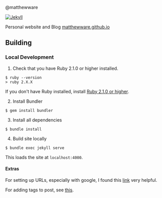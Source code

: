 @matthewware

[![Jekyll](https://img.shields.io/badge/jekyll-%3E%3D%203.6-blue.svg)](https://jekyllrb.com/)

Personal website and Blog [matthewware.github.io](https://matthewware.github.io)

## Building

### Local Development

1. Check that you have Ruby 2.1.0 or higher installed.

```
$ ruby --version
> ruby 2.X.X
```

If you don't have Ruby installed, install [Ruby 2.1.0 or higher](https://www.ruby-lang.org/en/downloads/).

2. Install Bundler

```
$ gem install bundler
```

3. Install all dependencies

```
$ bundle install
```

4. Build site locally

```
$ bundle exec jekyll serve
```

This loads the site at `localhost:4000`.

#### Extras

For setting up URLs, especially with google, I found this [link](https://medium.com/@hossainkhan/using-custom-domain-for-github-pages-86b303d3918a) very helpful.

For adding tags to post, see [this](https://longqian.me/2017/02/09/github-jekyll-tag/).
